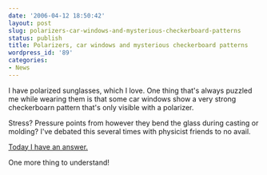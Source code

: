```yaml
---
date: '2006-04-12 18:50:42'
layout: post
slug: polarizers-car-windows-and-mysterious-checkerboard-patterns
status: publish
title: Polarizers, car windows and mysterious checkerboard patterns
wordpress_id: '89'
categories:
- News
---
```



I have polarized sunglasses, which I love. One thing that's always puzzled me while wearing them is that some car windows show a very strong checkerboarn pattern that's only visible with a polarizer.

Stress? Pressure points from however they bend the glass during casting or molding? I've debated this several times with physicist friends to no avail.

[Today I have an answer.](http://computer.howstuffworks.com/question508.htm)

One more thing to understand!
